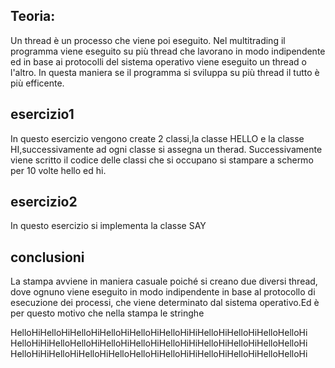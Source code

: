 ## Teoria:
Un thread è un processo che viene poi eseguito.
Nel multitrading il programma viene eseguito su più thread che lavorano in modo indipendente ed in base ai protocolli del sistema operativo viene eseguito un thread o l'altro.
In questa maniera se il programma si sviluppa su più thread il tutto è più efficente.

## esercizio1 
In questo esercizio vengono create 2 classi,la classe HELLO e la classe HI,successivamente ad ogni classe si assegna un therad.
Successivamente viene scritto il codice delle classi che si occupano si stampare a schermo per 10 volte hello ed hi.

## esercizio2
In questo esercizio si implementa la classe SAY





## conclusioni
La stampa avviene in maniera casuale poiché si creano due diversi thread, dove ognuno viene eseguito in modo indipendente in base al protocollo di esecuzione dei processi, che viene determinato dal sistema operativo.Ed è per questo motivo che nella stampa le stringhe

HelloHiHelloHiHelloHiHelloHiHelloHiHelloHiHiHelloHiHelloHiHelloHelloHi
HelloHiHiHelloHelloHiHelloHiHelloHiHelloHiHiHelloHiHelloHiHelloHelloHi
HelloHiHiHelloHiHelloHiHelloHelloHiHelloHiHiHelloHiHelloHiHelloHelloHi
